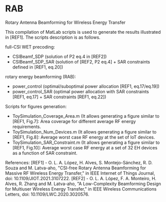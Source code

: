 # RAB
Rotary Antenna Beamforming for Wireless Energy Transfer

This compilation of MatLab scripts is used to generate the results illustrated in [REF1].
The scripts description is as follows.

full-CSI WET precoding:
  - CSIBeamf_SDP (solution of P2 eq.4 in [REF2])
  - CSIBeamf_SDP_SAR (solution of [REF2, P2 eq.4] + SAR constraints defined in [REF1, eq.20])

rotary energy beamforming (RAB):
  - power_control (optimal/suboptimal power allocation [REF1, eq.17/eq.19])
  - power_control_SAR (optimal power allocation with SAR constraints [REF1, eq.17] + SAR constraints [REF1, eq.22])

Scripts for figures generation:
  - ToySimulation_Coverage_Area.m (It allows generating a figure similar to [REF1, Fig.7]: Area coverage for different average RF energy requirements. 
  - ToySimulation_Num_Devices.m (It allows generating a figure similar to [REF1, Fig.8]: Average worst case RF energy at the set of IoT devices.
  - ToySimulation_SAR_Constraint.m (It allows generating a figure similar to [REF1, Fig.10]:   Average worst case RF energy at a set of 32 EH devices as a function of SAR constraint. 

References:
[REF1] - O. L. A. López, H. Alves, S. Montejo-Sánchez, R. D. Souza and M. Latva-aho, "CSI-free Rotary Antenna Beamforming for Massive RF Wireless Energy Transfer," in IEEE Internet of Things Journal, doi: 10.1109/JIOT.2021.3107222.
[REF2] - O. L. A. López, F. A. Monteiro, H. Alves, R. Zhang and M. Latva-aho, "A Low-Complexity Beamforming Design for Multiuser Wireless Energy Transfer," in IEEE Wireless Communications Letters, doi: 10.1109/LWC.2020.3020576.
